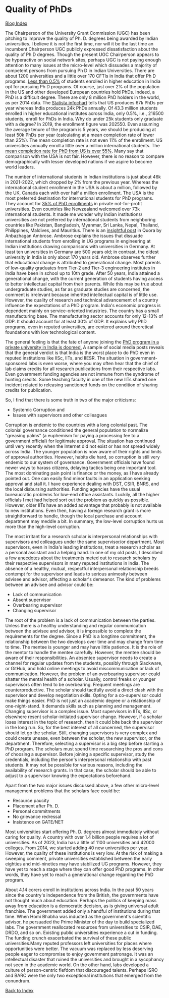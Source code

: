 # Quality of PhDs

[Blog Index](../index.md)

The Chairperson of the University Grant Commission (UGC) has been pitching to improve the quality of Ph. D. degrees being awarded by Indian universities. 
I believe it is not the first time, nor will it be the last time an incumbent Chairperson UGC publicly expressed dissatisfaction about the quality of Ph D
degrees. Though the present UGC Chairperson appears to be hyperactive on social network sites, perhaps UGC is not paying enough attention to many issues at 
the micro-level which dissuades a majority of competent persons from pursuing Ph D in Indian Universities. There are about 1200 universities and a little 
over 170 CFTIs in India that offer Ph D programs. [Less than 0.5%](https://opportunities-insight.britishcouncil.org/short-articles/news/india-releases-updated-higher-education-statistics) of 
students enrolled in higher education in India opt for pursuing Ph D programs. Of course, just over 2% of the population in the US and other developed European
countries hold PhDs. Indeed, a PhD is a difficult degree. There are only 8 million PhD holders in the world, as per 2014 data. The [Statista 
infochart](https://www.statista.com/chart/7272/the-countries-with-the-most-doctoral-graduates/) tells that US produces 67k PhDs per year whereas
India produces 24k PhDs annually. Of 43.3 million students enrolled in higher educational institutes across India, only 0.5%, i.e., 216500 students, enroll
for PhDs in India. Why do under 25k students only graduate with a degree? In 2019, the enrollment figure was 202550. Even assuming the average tenure of the
program is 5 years, we should be producing at least 50k PhDs per year (calculating at a mean completion rate of lower than 25%). The mean completion
rate is not even 11% of the enrollment. US universities annually enroll a little over a million international students. The [mean completion rate for PhD from
US is over 55%](https://www.apa.org/gradpsych/2008/11/phd). Many say that comparison with the USA is not fair. However, there is no reason to compare 
demographically with lesser developed nations if we aspire to become world leaders. 


The number of international students in Indian institutions is just about 46k in 2021-2022, which dropped by 2% from the previous year. Whereas the 
international student enrollment in the USA is about a million, followed by the UK, Canada each with over half a million enrollment. The USA is the
most preferred destination for international students for PhD programs. They account for [35% of PhD enrollments](https://monitor.icef.com/2023/10/further-growth-in-international-enrolment-in-us-graduate-programmes/) 
in private not-for-profit universities. Even countries like Newzealand welcomed over 73k international students. It made me wonder why Indian institutions/
universities are not preferred by international students from neighboring countries like Pakistan, Bangladesh, Myanmar, Sri Lanka, Nepal, Thailand, Philippines, 
Maldives, and Mauritius. There is an [insightful post](https://www.quora.com/Why-did-the-Indian-education-system-fail-compared-to-the-global-universities-and-colleges) 
in Quora by Anbazhagan Ambrose. Ambrose explains the issues that dissuade international students from enrolling in UG programs in engineering at Indian 
institutions drawing comparisons with universities in Germany. At least ten universities in Germany are 500 years old; in contrast, the oldest university in 
India is only about 170 years old. Ambrose observes further that educational change is attributed to generational change. Most parents of low-quality graduates
from Tier-2 and Tier-3 engineering institutes in India have been in school up to 10th grade. After 50 years, India attained a generational change, with
the current generation of students having access to better intellectual capital from their parents. While this may be true about undergraduate studies, as
far as graduate studies are concerned, the comment is irrelevant because inherited intellectual capital is of little use. However, the quality of
research and technical advancement of a country influence the expectations of a PhD program. India's economic progress is dependent mainly on
service-oriented industries. The country has a small manufacturing base. The manufacturing sector accounts for only 12-13% of GDP. It should
account for at least 30% of GDP. It explains why PhD programs, even in reputed universities, are centered around theoretical foundations with low technological
content. 

The general feeling is that the fate of anyone joining the [PhD program in a private university in India is doomed.](https://www.moneylife.in/article/doing-phd-in-india-think-thrice/52923.html)
A sample of social media posts reveals that the general verdict is that India is the worst place to do PhD even in reputed institutions like IISc, IITs, and 
IIESR. The situation in government-sponsored labs is even worse, where you may often hear that the chief of lab claims credits for all research publications 
from their respective labs. Even government funding agencies are not immune from the syndrome of hunting credits. Some teaching faculty in one of the new IITs 
shared one incident related to releasing sanctioned funds on the condition of sharing credits for publication.

So, I find that there is some truth in two of the major criticisms:
- Systemic Corruption and
- Issues with supervisors and other colleagues

Corruption is endemic to the countries with a long colonial past. The colonial governance conditioned the general 
population to normalize "greasing palms" (a euphemism for paying a processing fee to a government official) for legitimate approval. The situation has continued 
until very recently when the Internet did not exist or has not spread widely across India. The younger population is now aware of their rights and 
limits of approval authorities. However, habits die hard, so corruption is still very endemic to our system of governance. Government officials have
found newer ways to harass citizens, delaying tactics being one important tool. The most dominating pain point is finance or the money, as I have 
already pointed out. One can easily find minor faults in an application seeking approval and stall it. I have experience dealing with DST, CSIR, BNRS,
and the local disbursing authorities. Funding agencies have the usual bureaucratic problems for low-end office assistants. Luckily, all the higher officials I met
had helped sort out the problem as quickly as possible. However, older IITs have an added advantage that probably is not available to new
institutions. Even then, having a foreign research grant is more straightforward to handle, though the local purchase and account department may meddle a bit. 
In summary, the low-level corruption hurts us more than the high-level corruption.

The most irritant for a research scholar is interpersonal relationships with supervisors and colleagues under the same supervisor/or department. 
Most supervisors, even in India's leading institutions, treat a research scholar as a personal assistant and a helping hand. In one of my old posts, I 
described a few [anecdotes](Topics/PhDstudents.md) about the treatments meted out to research scholars by their respective supervisors in many 
reputed institutions in India. The absence of a healthy, mutual, respectful interpersonal relationship breeds contempt for the supervisor and leads to 
serious animosity between advisee and advisor, affecting a scholar's demeanor. The kind of problems between an advisee and advisor could be:
- Lack of communication
- Absent supervisor
- Overbearing supervisor
- Changing supervisor

The root of the problem is a lack of communication between the parties. Unless there is a healthy understanding and regular communication between the advisee 
and advisor, it is impossible to complete the requirements for the degree. Since a PhD is a longtime commitment, the relationship between the two develops over 
time and may change from time to time. The mentee is younger and may have little patience. It is the role of the mentor to handle the mentee carefully. However, 
the mentee should be aware of their responsibilities. An absentee supervisor needs to create a channel for regular updates from the students, possibly 
through Slackware, or GitHub, and hold online meetings to avoid miscommunication or lack of communication. However, the problem of an overbearing supervisor 
could shatter the mental health of a scholar. Usually, control freaks or younger supervisors often tend to be overbearing. Frequent meetings are 
counterproductive. The scholar should tactfully avoid a direct clash with the supervisor and develop negotiation skills. Opting for a co-supervisor could make 
things easier. PhD is not just an academic degree or a relationship of one-night-stand. It demands skills such as planning and management. 
Changing supervisor is a complex issue. Most supervisors in IITs, IISc, or elsewhere resent scholar-initiated supervisor change. However, if a scholar 
loses interest in the topic of research, then it could bite back the supervisor in the long run. So, for the best interest of all concerned, the supervisor 
should let go the scholar. Still, changing supervisors is very complex and could create unease, even between the scholar, the new supervisor, or 
the department. Therefore, selecting a supervisor is a big step before starting a PhD program. The scholars must spend time
researching the pros and cons of choosing a supervisor. Before joining a specific supervisor, study the credentials, including the person's interpersonal 
relationship with past students. It may not be possible for various reasons, including the availability of research grants. In that case, the scholar 
should be able to adjust to a supervisor knowing the expectations beforehand.

Apart from the two major issues discussed above, a few other micro-level management problems that the scholars face could be:
- Resource paucity 
- Placement after Ph. D.
- Personal commitments
- No grievance redressal
- Insistence on GATE/NET 

Most universities start offering Ph. D. degrees almost immediately without caring for quality. A country with over 1.4 billion
people requires a lot of universities. As of 2023, India has a little of 1100 universities and 42000 colleges. From 2014, we started adding 40 
new universities per year. However, the quality of these institutions is very low. At the risk of making a sweeping comment, private universities
established between the early eighties and mid-nineties may have stabilized UG programs. However, they have yet to reach a 
stage where they can offer good PhD programs. In other words, they have yet to reach a generational change regarding the PhD program.

About 4.14 corers enroll in institutions across India. In the past 50 years since the country's independence
from the British, the governments have not thought much about education. Perhaps the politics of keeping mass away from education is a democratic decision, as 
is giving universal adult franchise. The government added only a handful of institutions during that time. When Homi Bhabha was inducted  as the
government's scientific advisor, he persuaded the Prime Minister of the day to build specialized labs. The government reallocated resources from universities
to CSIR, DAE, DRDO, and so on. Existing public universities experience a cut in funding. The funding crunch exacerbated the survival of these public 
universities.Many reputed professors left universities for places where opportunities were better. The vacuum was replaced by less deserving people eager to 
compromise to enjoy government patronage. It was an intellectual disaster that ruined the universities and brought in a sycophancy not
seen in the academic world. On the other hand, labs developed a culture of person-centric fiefdom that discouraged talents. Perhaps ISRO and BARC were the only
two exceptional institutions that emerged from the conundrum. 

[Back to Index](../index.md)
